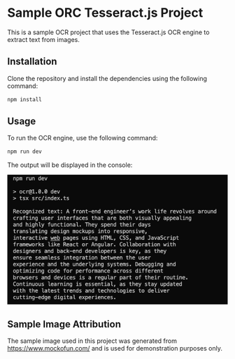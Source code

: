 # Sample ORC Tesseract.js Project

This is a sample OCR project that uses the Tesseract.js OCR engine to extract text from images.

## Installation

Clone the repository and install the dependencies using the following command:

```bash
npm install
```

## Usage

To run the OCR engine, use the following command:

```bash
npm run dev
```

The output will be displayed in the console:

![alt text](images/readme_image1.png)

## Sample Image Attribution

The sample image used in this project was generated from https://www.mockofun.com/ and is used for demonstration purposes only.